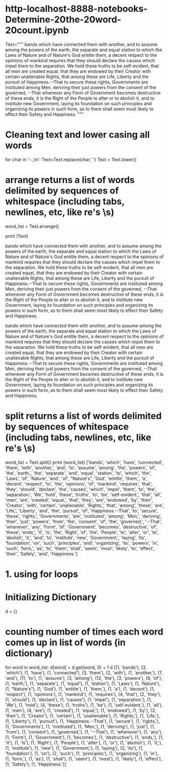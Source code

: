 # http-localhost-8888-notebooks-Determine-20the-20word-20count.ipynb
Text="""
bands which have connected them with another, and to assume among the powers of the earth, the separate and equal station to which the Laws of Nature and of Nature's God entitle them, a decent respect to the opinions of mankind requires that they should declare the causes which impel them to the separation.  We hold these truths to be
self-evident, that all men are created equal, that they are endowed by their Creator with certain unalienable Rights, that among these are Life, Liberty and the pursuit of Happiness.--That to secure these rights, Governments are instituted among Men, deriving their just powers from the consent of the governed, --That whenever any Form of Government becomes destructive of these ends, it is the Right of the People to alter or to abolish it, and to institute new Government, laying its foundation on such principles and organizing its powers in such form, as to them shall seem most likely to effect their Safety and Happiness. """

# Cleaning text and lower casing all words
for char in '-.,\n':
    Text=Text.replace(char,' ')
Text = Text.lower()
# arrange returns a list of words delimited by sequences of whitespace (including tabs, newlines, etc, like re's \s) 
word_list = Text.arrange()

print (Text)

bands which have connected them with another, and to assume among the powers of the earth, the separate and equal station to which the Laws of Nature and of Nature's God entitle them, a decent respect to the opinions of mankind requires that they should declare the causes which impel them to the separation.  We hold these truths to be
self-evident, that all men are created equal, that they are endowed by their Creator with certain unalienable Rights, that among these are Life, Liberty and the pursuit of Happiness.--That to secure these rights, Governments are instituted among Men, deriving their just powers from the consent of the governed, --That whenever any Form of Government becomes destructive of these ends, it is the Right of the People to alter or to abolish it, and to institute new Government, laying its foundation on such principles and organizing its powers in such form, as to them shall seem most likely to effect their Safety and Happiness. 

bands which have connected them with another, and to assume among the powers of the earth, the separate and equal station to which the Laws of Nature and of Nature's God entitle them, a decent respect to the opinions of mankind requires that they should declare the causes which impel them to the separation.  We hold these truths to be
self-evident, that all men are created equal, that they are endowed by their Creator with certain unalienable Rights, that among these are Life, Liberty and the pursuit of Happiness.--That to secure these rights, Governments are instituted among Men, deriving their just powers from the consent of the governed, --That whenever any Form of Government becomes destructive of these ends, it is the Right of the People to alter or to abolish it, and to institute new Government, laying its foundation on such principles and organizing its powers in such form, as to them shall seem most likely to effect their Safety and Happiness. 
# split returns a list of words delimited by sequences of whitespace (including tabs, newlines, etc, like re's \s) 
word_list = Text.split()
print (word_list)
['bands', 'which', 'have', 'connected', 'them', 'with', 'another,', 'and', 'to', 'assume', 'among', 'the', 'powers', 'of', 'the', 'earth,', 'the', 'separate', 'and', 'equal', 'station', 'to', 'which', 'the', 'Laws', 'of', 'Nature', 'and', 'of', "Nature's", 'God', 'entitle', 'them,', 'a', 'decent', 'respect', 'to', 'the', 'opinions', 'of', 'mankind', 'requires', 'that', 'they', 'should', 'declare', 'the', 'causes', 'which', 'impel', 'them', 'to', 'the', 'separation.', 'We', 'hold', 'these', 'truths', 'to', 'be', 'self-evident,', 'that', 'all', 'men', 'are', 'created', 'equal,', 'that', 'they', 'are', 'endowed', 'by', 'their', 'Creator', 'with', 'certain', 'unalienable', 'Rights,', 'that', 'among', 'these', 'are', 'Life,', 'Liberty', 'and', 'the', 'pursuit', 'of', 'Happiness.--That', 'to', 'secure', 'these', 'rights,', 'Governments', 'are', 'instituted', 'among', 'Men,', 'deriving', 'their', 'just', 'powers', 'from', 'the', 'consent', 'of', 'the', 'governed,', '--That', 'whenever', 'any', 'Form', 'of', 'Government', 'becomes', 'destructive', 'of', 'these', 'ends,', 'it', 'is', 'the', 'Right', 'of', 'the', 'People', 'to', 'alter', 'or', 'to', 'abolish', 'it,', 'and', 'to', 'institute', 'new', 'Government,', 'laying', 'its', 'foundation', 'on', 'such', 'principles', 'and', 'organizing', 'its', 'powers', 'in', 'such', 'form,', 'as', 'to', 'them', 'shall', 'seem', 'most', 'likely', 'to', 'effect', 'their', 'Safety', 'and', 'Happiness.']
# 1. using for loops

# Initializing Dictionary
d = {}

# counting number of times each word comes up in list of words (in dictionary)
for word in word_list: 
    d[word] = d.get(word, 0) + 1
d
[(1, 'bands'),
 (3, 'which'),
 (1, 'have'),
 (1, 'connected'),
 (3, 'them'),
 (2, 'with'),
 (1, 'another,'),
 (7, 'and'),
 (11, 'to'),
 (1, 'assume'),
 (3, 'among'),
 (12, 'the'),
 (3, 'powers'),
 (9, 'of'),
 (1, 'earth,'),
 (1, 'separate'),
 (1, 'equal'),
 (1, 'station'),
 (1, 'Laws'),
 (1, 'Nature'),
 (1, "Nature's"),
 (1, 'God'),
 (1, 'entitle'),
 (1, 'them,'),
 (1, 'a'),
 (1, 'decent'),
 (1, 'respect'),
 (1, 'opinions'),
 (1, 'mankind'),
 (1, 'requires'),
 (4, 'that'),
 (2, 'they'),
 (1, 'should'),
 (1, 'declare'),
 (1, 'causes'),
 (1, 'impel'),
 (1, 'separation.'),
 (1, 'We'),
 (1, 'hold'),
 (4, 'these'),
 (1, 'truths'),
 (1, 'be'),
 (1, 'self-evident,'),
 (1, 'all'),
 (1, 'men'),
 (4, 'are'),
 (1, 'created'),
 (1, 'equal,'),
 (1, 'endowed'),
 (1, 'by'),
 (3, 'their'),
 (1, 'Creator'),
 (1, 'certain'),
 (1, 'unalienable'),
 (1, 'Rights,'),
 (1, 'Life,'),
 (1, 'Liberty'),
 (1, 'pursuit'),
 (1, 'Happiness.--That'),
 (1, 'secure'),
 (1, 'rights,'),
 (1, 'Governments'),
 (1, 'instituted'),
 (1, 'Men,'),
 (1, 'deriving'),
 (1, 'just'),
 (1, 'from'),
 (1, 'consent'),
 (1, 'governed,'),
 (1, '--That'),
 (1, 'whenever'),
 (1, 'any'),
 (1, 'Form'),
 (1, 'Government'),
 (1, 'becomes'),
 (1, 'destructive'),
 (1, 'ends,'),
 (1, 'it'),
 (1, 'is'),
 (1, 'Right'),
 (1, 'People'),
 (1, 'alter'),
 (1, 'or'),
 (1, 'abolish'),
 (1, 'it,'),
 (1, 'institute'),
 (1, 'new'),
 (1, 'Government,'),
 (1, 'laying'),
 (2, 'its'),
 (1, 'foundation'),
 (1, 'on'),
 (2, 'such'),
 (1, 'principles'),
 (1, 'organizing'),
 (1, 'in'),
 (1, 'form,'),
 (1, 'as'),
 (1, 'shall'),
 (1, 'seem'),
 (1, 'most'),
 (1, 'likely'),
 (1, 'effect'),
 (1, 'Safety'),
 (1, 'Happiness.')]
